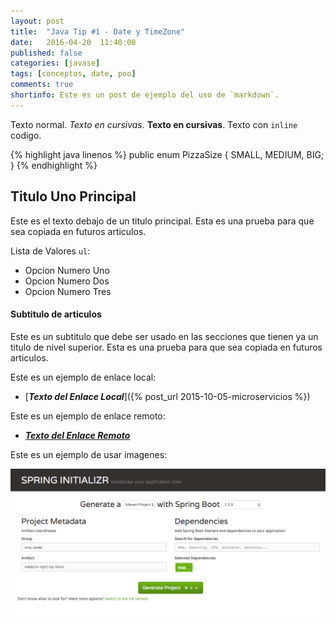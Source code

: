 ```yaml
---
layout: post
title:  "Java Tip #1 - Date y TimeZone"
date:   2016-04-20  11:40:00
published: false
categories: [javase]
tags: [conceptos, date, poo]
comments: true
shortinfo: Este es un post de ejemplo del uso de `markdown`.
---
```


Texto normal.
_Texto en cursivas._
**Texto en cursivas**.
Texto con `inline` codigo.


{% highlight java linenos %}
public enum PizzaSize {
    SMALL, MEDIUM, BIG;
}
{% endhighlight %}<br/>


## Titulo Uno Principal
Este es el texto debajo de un titulo principal. Esta es una prueba para que sea copiada en futuros articulos.

Lista de Valores `ul`:

*  Opcion Numero Uno
*  Opcion Numero Dos
*  Opcion Numero Tres

#### Subtitulo de articulos
Este es un subtitulo que debe ser usado en las secciones que tienen ya un titulo de nivel superior. Esta es una prueba para que sea copiada en futuros articulos.


Este es un ejemplo de enlace local:

* [_**Texto del Enlace Local**_]({% post_url 2015-10-05-microservicios %})

Este es un ejemplo de enlace remoto:

* [_**Texto del Enlace Remoto**_](https://www.wikipedia.org "Tooltip text")


Este es un ejemplo de usar imagenes:


![Spring Boot](/images/spring-boot-01.png)

